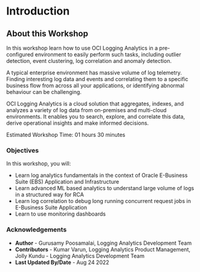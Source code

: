 ﻿# Introduction

## About this Workshop

In this workshop learn how to use OCI Logging Analytics in a pre-configured environment to easily perform such tasks, including outlier detection, event clustering, log correlation and anomaly detection.

A typical enterprise environment has massive volume of log telemetry. Finding interesting log data and events and correlating them to a specific business flow from across all your applications, or identifying abnormal behaviour can be challenging.

OCI Logging Analytics is a cloud solution that aggregates, indexes, and analyzes a variety of log data from on-premises and multi-cloud environments. It enables you to search, explore, and correlate this data, derive operational insights and make informed decisions.

Estimated Workshop Time: 01 hours 30 minutes

### Objectives  

In this workshop, you will:

* Learn log analytics fundamentals in the context of Oracle E-Business Suite (EBS) Application and Infrastructure
* Learn advanced ML based analytics to understand large volume of logs in a structured way for RCA
* Learn log correlation to debug long running concurrent request jobs in E-Business Suite Application
* Learn to use monitoring dashboards

### Acknowledgements

* **Author** - Gurusamy Poosamalai, Logging Analytics Development Team
* **Contributors** -  Kumar Varun, Logging Analytics Product Management, Jolly Kundu - Logging Analytics Development Team
* **Last Updated By/Date** - Aug 24 2022
